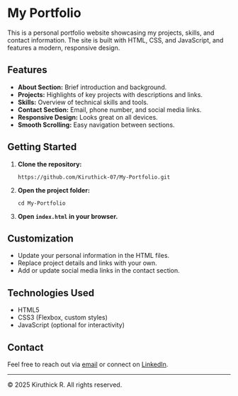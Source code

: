 # My Portfolio

This is a personal portfolio website showcasing my projects, skills, and contact information. The site is built with HTML, CSS, and JavaScript, and features a modern, responsive design.

## Features

- **About Section:** Brief introduction and background.
- **Projects:** Highlights of key projects with descriptions and links.
- **Skills:** Overview of technical skills and tools.
- **Contact Section:** Email, phone number, and social media links.
- **Responsive Design:** Looks great on all devices.
- **Smooth Scrolling:** Easy navigation between sections.

## Getting Started

1. **Clone the repository:**
   ```
   https://github.com/Kiruthick-07/My-Portfolio.git
   ```
2. **Open the project folder:**
   ```
   cd My-Portfolio
   ```
3. **Open `index.html` in your browser.**

## Customization

- Update your personal information in the HTML files.
- Replace project details and links with your own.
- Add or update social media links in the contact section.

## Technologies Used

- HTML5
- CSS3 (Flexbox, custom styles)
- JavaScript (optional for interactivity)

## Contact

Feel free to reach out via [email](mailto:rkiruthick55@gmail.com) or connect on [LinkedIn](https://www.linkedin.com/in/kiruthick-r-%E2%9A%A1-803291293/).

---

© 2025 Kiruthick R. All rights reserved.

